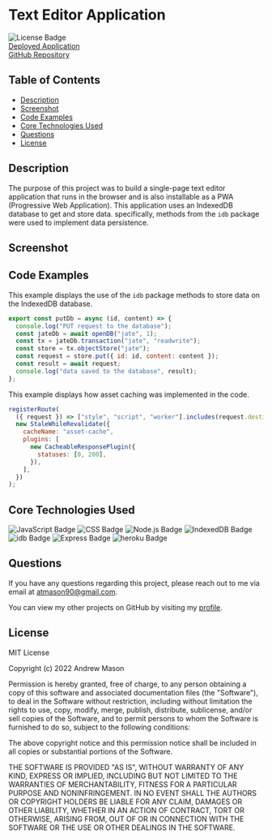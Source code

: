 # Text Editor Application

![License Badge](https://img.shields.io/badge/License-MIT-blue)  
[Deployed Application](https://editmytext.herokuapp.com/)  
[GitHub Repository](https://github.com/atmason90/text-editor)

## Table of Contents

- [Description](#description)
- [Screenshot](#screenshot)
- [Code Examples](#code-examples)
- [Core Technologies Used](#core-technologies-used)
- [Questions](#questions)
- [License](#license)

## Description

The purpose of this project was to build a single-page text editor application that runs in the browser and is also installable as a PWA (Progressive Web Application). This application uses an IndexedDB database to get and store data. specifically, methods from the `idb` package were used to implement data persistence.

## Screenshot

## Code Examples

This example displays the use of the `idb` package methods to store data on the IndexedDB database.

```js
export const putDb = async (id, content) => {
  console.log("PUT request to the database");
  const jateDb = await openDB("jate", 1);
  const tx = jateDb.transaction("jate", "readwrite");
  const store = tx.objectStore("jate");
  const request = store.put({ id: id, content: content });
  const result = await request;
  console.log("data saved to the database", result);
};
```

This example displays how asset caching was implemented in the code.

```js
registerRoute(
  ({ request }) => ["style", "script", "worker"].includes(request.destination),
  new StaleWhileRevalidate({
    cacheName: "asset-cache",
    plugins: [
      new CacheableResponsePlugin({
        statuses: [0, 200],
      }),
    ],
  })
);
```

## Core Technologies Used

![JavaScript Badge](https://img.shields.io/badge/Language-JavaScript-yellow)
![CSS Badge](https://img.shields.io/badge/Language-CSS-blue)
![Node.js Badge](https://img.shields.io/badge/Environment-Node.js-green)
![IndexedDB Badge](https://img.shields.io/badge/Database-IndexedDB-informational)
![idb Badge](https://img.shields.io/badge/NPM-idb-red)
![Express Badge](https://img.shields.io/badge/NPM-Express.js-yellowgreen)
![heroku Badge](https://img.shields.io/badge/Deployment-heroku-blueviolet)

## Questions

If you have any questions regarding this project, please reach out to me via email at [atmason90@gmail.com](mailto:atmason90@gmail.com).

You can view my other projects on GitHub by visiting my [profile](https://github.com/atmason90).

## License

MIT License

Copyright (c) 2022 Andrew Mason

Permission is hereby granted, free of charge, to any person obtaining a copy of this software and associated documentation files (the "Software"), to deal in the Software without restriction, including without limitation the rights to use, copy, modify, merge, publish, distribute, sublicense, and/or sell copies of the Software, and to permit persons to whom the Software is furnished to do so, subject to the following conditions:

The above copyright notice and this permission notice shall be included in all copies or substantial portions of the Software.

THE SOFTWARE IS PROVIDED "AS IS", WITHOUT WARRANTY OF ANY KIND, EXPRESS OR IMPLIED, INCLUDING BUT NOT LIMITED TO THE WARRANTIES OF MERCHANTABILITY, FITNESS FOR A PARTICULAR PURPOSE AND NONINFRINGEMENT. IN NO EVENT SHALL THE AUTHORS OR COPYRIGHT HOLDERS BE LIABLE FOR ANY CLAIM, DAMAGES OR OTHER LIABILITY, WHETHER IN AN ACTION OF CONTRACT, TORT OR OTHERWISE, ARISING FROM, OUT OF OR IN CONNECTION WITH THE SOFTWARE OR THE USE OR OTHER DEALINGS IN THE SOFTWARE.
